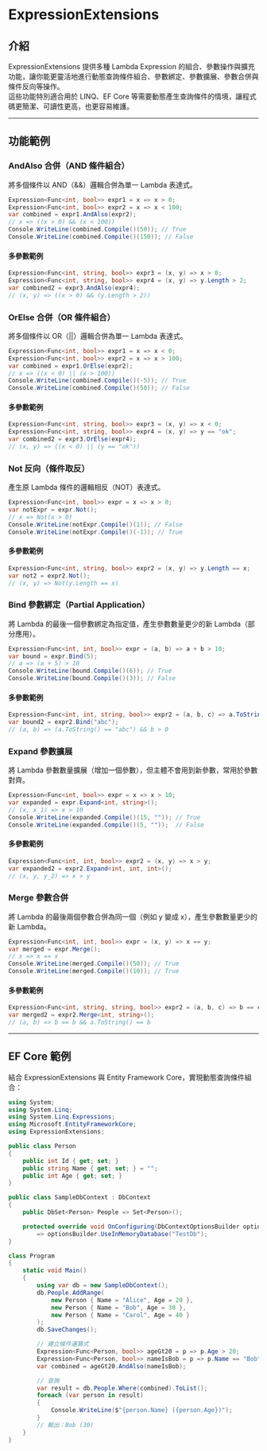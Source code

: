 # ExpressionExtensions

## 介紹

ExpressionExtensions 提供多種 Lambda Expression 的組合、參數操作與擴充功能，讓你能更靈活地進行動態查詢條件組合、參數綁定、參數擴展、參數合併與條件反向等操作。  
這些功能特別適合用於 LINQ、EF Core 等需要動態產生查詢條件的情境，讓程式碼更簡潔、可讀性更高，也更容易維護。

---

## 功能範例

### AndAlso 合併（AND 條件組合）

將多個條件以 AND（&&）邏輯合併為單一 Lambda 表達式。

```csharp
Expression<Func<int, bool>> expr1 = x => x > 0;
Expression<Func<int, bool>> expr2 = x => x < 100;
var combined = expr1.AndAlso(expr2);
// x => ((x > 0) && (x < 100))
Console.WriteLine(combined.Compile()(50)); // True
Console.WriteLine(combined.Compile()(150)); // False
```

#### 多參數範例

```csharp
Expression<Func<int, string, bool>> expr3 = (x, y) => x > 0;
Expression<Func<int, string, bool>> expr4 = (x, y) => y.Length > 2;
var combined2 = expr3.AndAlso(expr4);
// (x, y) => ((x > 0) && (y.Length > 2))
```

### OrElse 合併（OR 條件組合）

將多個條件以 OR（||）邏輯合併為單一 Lambda 表達式。

```csharp
Expression<Func<int, bool>> expr1 = x => x < 0;
Expression<Func<int, bool>> expr2 = x => x > 100;
var combined = expr1.OrElse(expr2);
// x => ((x < 0) || (x > 100))
Console.WriteLine(combined.Compile()(-5)); // True
Console.WriteLine(combined.Compile()(50)); // False
```

#### 多參數範例

```csharp
Expression<Func<int, string, bool>> expr3 = (x, y) => x < 0;
Expression<Func<int, string, bool>> expr4 = (x, y) => y == "ok";
var combined2 = expr3.OrElse(expr4);
// (x, y) => ((x < 0) || (y == "ok"))
```

### Not 反向（條件取反）

產生原 Lambda 條件的邏輯相反（NOT）表達式。

```csharp
Expression<Func<int, bool>> expr = x => x > 0;
var notExpr = expr.Not();
// x => Not(x > 0)
Console.WriteLine(notExpr.Compile()(1)); // False
Console.WriteLine(notExpr.Compile()(-1)); // True
```

#### 多參數範例

```csharp
Expression<Func<int, string, bool>> expr2 = (x, y) => y.Length == x;
var not2 = expr2.Not();
// (x, y) => Not(y.Length == x)
```

### Bind 參數綁定（Partial Application）

將 Lambda 的最後一個參數綁定為指定值，產生參數數量更少的新 Lambda（部分應用）。

```csharp
Expression<Func<int, int, bool>> expr = (a, b) => a + b > 10;
var bound = expr.Bind(5);
// a => (a + 5) > 10
Console.WriteLine(bound.Compile()(6)); // True
Console.WriteLine(bound.Compile()(3)); // False
```

#### 多參數範例

```csharp
Expression<Func<int, int, string, bool>> expr2 = (a, b, c) => a.ToString() == c && b > 0;
var bound2 = expr2.Bind("abc");
// (a, b) => (a.ToString() == "abc") && b > 0
```

### Expand 參數擴展

將 Lambda 參數數量擴展（增加一個參數），但主體不會用到新參數，常用於參數對齊。

```csharp
Expression<Func<int, bool>> expr = x => x > 10;
var expanded = expr.Expand<int, string>();
// (x, x_1) => x > 10
Console.WriteLine(expanded.Compile()(15, "")); // True
Console.WriteLine(expanded.Compile()(5, ""));  // False
```

#### 多參數範例

```csharp
Expression<Func<int, int, bool>> expr2 = (x, y) => x > y;
var expanded2 = expr2.Expand<int, int, int>();
// (x, y, y_2) => x > y
```

### Merge 參數合併

將 Lambda 的最後兩個參數合併為同一個（例如 y 變成 x），產生參數數量更少的新 Lambda。

```csharp
Expression<Func<int, int, bool>> expr = (x, y) => x == y;
var merged = expr.Merge();
// x => x == x
Console.WriteLine(merged.Compile()(50)); // True
Console.WriteLine(merged.Compile()(10)); // True
```

#### 多參數範例

```csharp
Expression<Func<int, string, string, bool>> expr2 = (a, b, c) => b == c && a.ToString() == b;
var merged2 = expr2.Merge<int, string>();
// (a, b) => b == b && a.ToString() == b
```

---

## EF Core 範例

結合 ExpressionExtensions 與 Entity Framework Core，實現動態查詢條件組合：

```csharp
using System;
using System.Linq;
using System.Linq.Expressions;
using Microsoft.EntityFrameworkCore;
using ExpressionExtensions;

public class Person
{
    public int Id { get; set; }
    public string Name { get; set; } = "";
    public int Age { get; set; }
}

public class SampleDbContext : DbContext
{
    public DbSet<Person> People => Set<Person>();

    protected override void OnConfiguring(DbContextOptionsBuilder optionsBuilder)
        => optionsBuilder.UseInMemoryDatabase("TestDb");
}

class Program
{
    static void Main()
    {
        using var db = new SampleDbContext();
        db.People.AddRange(
            new Person { Name = "Alice", Age = 20 },
            new Person { Name = "Bob", Age = 30 },
            new Person { Name = "Carol", Age = 40 }
        );
        db.SaveChanges();

        // 建立條件運算式
        Expression<Func<Person, bool>> ageGt20 = p => p.Age > 20;
        Expression<Func<Person, bool>> nameIsBob = p => p.Name == "Bob";
        var combined = ageGt20.AndAlso(nameIsBob);

        // 查詢
        var result = db.People.Where(combined).ToList();
        foreach (var person in result)
        {
            Console.WriteLine($"{person.Name} ({person.Age})");
        }
        // 輸出：Bob (30)
    }
}
```